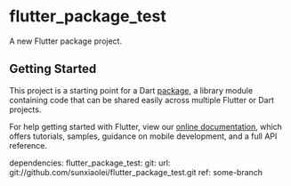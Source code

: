 # flutter_package_test

A new Flutter package project.

## Getting Started

This project is a starting point for a Dart
[package](https://flutter.io/developing-packages/),
a library module containing code that can be shared easily across
multiple Flutter or Dart projects.

For help getting started with Flutter, view our 
[online documentation](https://flutter.io/docs), which offers tutorials, 
samples, guidance on mobile development, and a full API reference.

dependencies:
  flutter_package_test:
    git:
      url: git://github.com/sunxiaolei/flutter_package_test.git
      ref: some-branch
